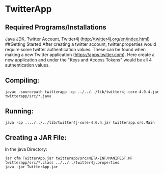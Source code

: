 # TwitterApp

## Required Programs/Installations
Java JDK, Twitter Account, Twitter4j (http://twitter4j.org/en/index.html)
##Getting Started
After creating a twitter account, twitter.properties would require some twitter authentication values. These can be found when making a new Twitter application (https://apps.twitter.com). Here create a new application and under the "Keys and Access Tokens" would be all 4 authentication values.
## Compiling: 
```
javac -sourcepath twitterapp -cp ../../../lib/twitter4j-core-4.0.4.jar twitterapp/src/*.java 
```
## Running:
```
java -cp .:../../../lib/twitter4j-core-4.0.4.jar twitterapp.src.Main
```
## Creating a JAR File:
In the java Directory:
```
jar cfm TwitterApp.jar twitterapp/src/META-INF/MANIFEST.MF twitterapp/src/*.class ../../../twitter4j.properties
java -jar TwitterApp.jar

```
